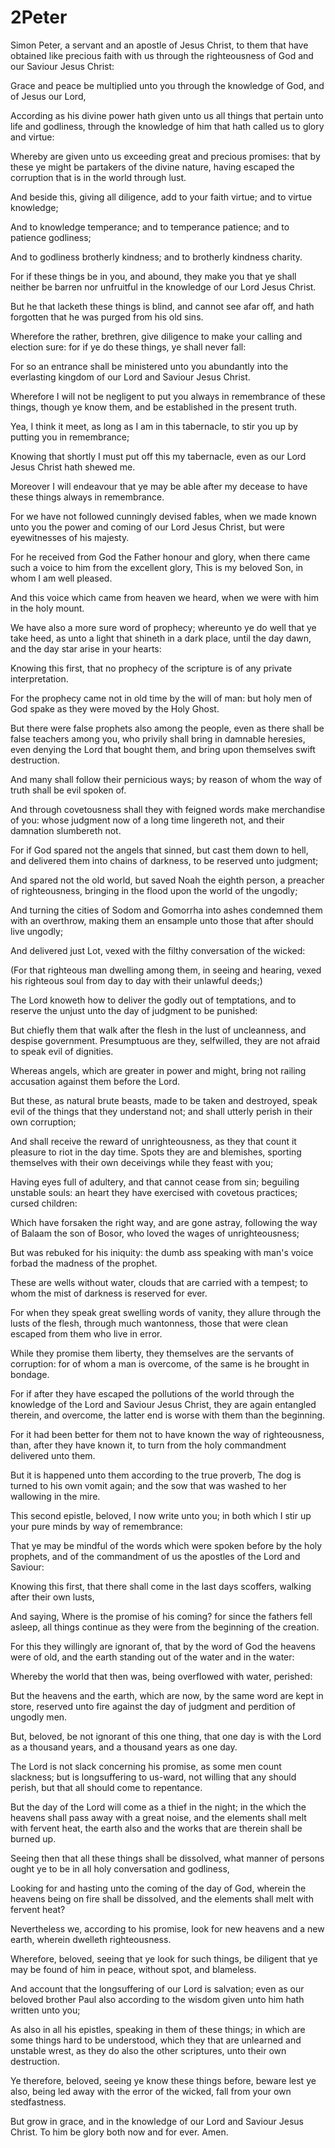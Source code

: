 # 2Peter

<p id="2pe-1:1">Simon Peter, a servant and an apostle of Jesus Christ, to them that have obtained like precious faith with us through the righteousness of God and our Saviour Jesus Christ:</p>

<p id="2pe-1:2">Grace and peace be multiplied unto you through the knowledge of God, and of Jesus our Lord,</p>

<p id="2pe-1:3">According as his divine power hath given unto us all things that pertain unto life and godliness, through the knowledge of him that hath called us to glory and virtue:</p>

<p id="2pe-1:4">Whereby are given unto us exceeding great and precious promises: that by these ye might be partakers of the divine nature, having escaped the corruption that is in the world through lust.</p>

<p id="2pe-1:5">And beside this, giving all diligence, add to your faith virtue; and to virtue knowledge;</p>

<p id="2pe-1:6">And to knowledge temperance; and to temperance patience; and to patience godliness;</p>

<p id="2pe-1:7">And to godliness brotherly kindness; and to brotherly kindness charity.</p>

<p id="2pe-1:8">For if these things be in you, and abound, they make you that ye shall neither be barren nor unfruitful in the knowledge of our Lord Jesus Christ.</p>

<p id="2pe-1:9">But he that lacketh these things is blind, and cannot see afar off, and hath forgotten that he was purged from his old sins.</p>

<p id="2pe-1:10">Wherefore the rather, brethren, give diligence to make your calling and election sure: for if ye do these things, ye shall never fall:</p>

<p id="2pe-1:11">For so an entrance shall be ministered unto you abundantly into the everlasting kingdom of our Lord and Saviour Jesus Christ.</p>

<p id="2pe-1:12">Wherefore I will not be negligent to put you always in remembrance of these things, though ye know them, and be established in the present truth.</p>

<p id="2pe-1:13">Yea, I think it meet, as long as I am in this tabernacle, to stir you up by putting you in remembrance;</p>

<p id="2pe-1:14">Knowing that shortly I must put off this my tabernacle, even as our Lord Jesus Christ hath shewed me.</p>

<p id="2pe-1:15">Moreover I will endeavour that ye may be able after my decease to have these things always in remembrance.</p>

<p id="2pe-1:16">For we have not followed cunningly devised fables, when we made known unto you the power and coming of our Lord Jesus Christ, but were eyewitnesses of his majesty.</p>

<p id="2pe-1:17">For he received from God the Father honour and glory, when there came such a voice to him from the excellent glory, This is my beloved Son, in whom I am well pleased.</p>

<p id="2pe-1:18">And this voice which came from heaven we heard, when we were with him in the holy mount.</p>

<p id="2pe-1:19">We have also a more sure word of prophecy; whereunto ye do well that ye take heed, as unto a light that shineth in a dark place, until the day dawn, and the day star arise in your hearts:</p>

<p id="2pe-1:20">Knowing this first, that no prophecy of the scripture is of any private interpretation.</p>

<p id="2pe-1:21">For the prophecy came not in old time by the will of man: but holy men of God spake as they were moved by the Holy Ghost.</p>

<p id="2pe-2:1">But there were false prophets also among the people, even as there shall be false teachers among you, who privily shall bring in damnable heresies, even denying the Lord that bought them, and bring upon themselves swift destruction.</p>

<p id="2pe-2:2">And many shall follow their pernicious ways; by reason of whom the way of truth shall be evil spoken of.</p>

<p id="2pe-2:3">And through covetousness shall they with feigned words make merchandise of you: whose judgment now of a long time lingereth not, and their damnation slumbereth not.</p>

<p id="2pe-2:4">For if God spared not the angels that sinned, but cast them down to hell, and delivered them into chains of darkness, to be reserved unto judgment;</p>

<p id="2pe-2:5">And spared not the old world, but saved Noah the eighth person, a preacher of righteousness, bringing in the flood upon the world of the ungodly;</p>

<p id="2pe-2:6">And turning the cities of Sodom and Gomorrha into ashes condemned them with an overthrow, making them an ensample unto those that after should live ungodly;</p>

<p id="2pe-2:7">And delivered just Lot, vexed with the filthy conversation of the wicked:</p>

<p id="2pe-2:8">(For that righteous man dwelling among them, in seeing and hearing, vexed his righteous soul from day to day with their unlawful deeds;)</p>

<p id="2pe-2:9">The Lord knoweth how to deliver the godly out of temptations, and to reserve the unjust unto the day of judgment to be punished:</p>

<p id="2pe-2:10">But chiefly them that walk after the flesh in the lust of uncleanness, and despise government. Presumptuous are they, selfwilled, they are not afraid to speak evil of dignities.</p>

<p id="2pe-2:11">Whereas angels, which are greater in power and might, bring not railing accusation against them before the Lord.</p>

<p id="2pe-2:12">But these, as natural brute beasts, made to be taken and destroyed, speak evil of the things that they understand not; and shall utterly perish in their own corruption;</p>

<p id="2pe-2:13">And shall receive the reward of unrighteousness, as they that count it pleasure to riot in the day time. Spots they are and blemishes, sporting themselves with their own deceivings while they feast with you;</p>

<p id="2pe-2:14">Having eyes full of adultery, and that cannot cease from sin; beguiling unstable souls: an heart they have exercised with covetous practices; cursed children:</p>

<p id="2pe-2:15">Which have forsaken the right way, and are gone astray, following the way of Balaam the son of Bosor, who loved the wages of unrighteousness;</p>

<p id="2pe-2:16">But was rebuked for his iniquity: the dumb ass speaking with man's voice forbad the madness of the prophet.</p>

<p id="2pe-2:17">These are wells without water, clouds that are carried with a tempest; to whom the mist of darkness is reserved for ever.</p>

<p id="2pe-2:18">For when they speak great swelling words of vanity, they allure through the lusts of the flesh, through much wantonness, those that were clean escaped from them who live in error.</p>

<p id="2pe-2:19">While they promise them liberty, they themselves are the servants of corruption: for of whom a man is overcome, of the same is he brought in bondage.</p>

<p id="2pe-2:20">For if after they have escaped the pollutions of the world through the knowledge of the Lord and Saviour Jesus Christ, they are again entangled therein, and overcome, the latter end is worse with them than the beginning.</p>

<p id="2pe-2:21">For it had been better for them not to have known the way of righteousness, than, after they have known it, to turn from the holy commandment delivered unto them.</p>

<p id="2pe-2:22">But it is happened unto them according to the true proverb, The dog is turned to his own vomit again; and the sow that was washed to her wallowing in the mire.</p>

<p id="2pe-3:1">This second epistle, beloved, I now write unto you; in both which I stir up your pure minds by way of remembrance:</p>

<p id="2pe-3:2">That ye may be mindful of the words which were spoken before by the holy prophets, and of the commandment of us the apostles of the Lord and Saviour:</p>

<p id="2pe-3:3">Knowing this first, that there shall come in the last days scoffers, walking after their own lusts,</p>

<p id="2pe-3:4">And saying, Where is the promise of his coming? for since the fathers fell asleep, all things continue as they were from the beginning of the creation.</p>

<p id="2pe-3:5">For this they willingly are ignorant of, that by the word of God the heavens were of old, and the earth standing out of the water and in the water:</p>

<p id="2pe-3:6">Whereby the world that then was, being overflowed with water, perished:</p>

<p id="2pe-3:7">But the heavens and the earth, which are now, by the same word are kept in store, reserved unto fire against the day of judgment and perdition of ungodly men.</p>

<p id="2pe-3:8">But, beloved, be not ignorant of this one thing, that one day is with the Lord as a thousand years, and a thousand years as one day.</p>

<p id="2pe-3:9">The Lord is not slack concerning his promise, as some men count slackness; but is longsuffering to us-ward, not willing that any should perish, but that all should come to repentance.</p>

<p id="2pe-3:10">But the day of the Lord will come as a thief in the night; in the which the heavens shall pass away with a great noise, and the elements shall melt with fervent heat, the earth also and the works that are therein shall be burned up.</p>

<p id="2pe-3:11">Seeing then that all these things shall be dissolved, what manner of persons ought ye to be in all holy conversation and godliness,</p>

<p id="2pe-3:12">Looking for and hasting unto the coming of the day of God, wherein the heavens being on fire shall be dissolved, and the elements shall melt with fervent heat?</p>

<p id="2pe-3:13">Nevertheless we, according to his promise, look for new heavens and a new earth, wherein dwelleth righteousness.</p>

<p id="2pe-3:14">Wherefore, beloved, seeing that ye look for such things, be diligent that ye may be found of him in peace, without spot, and blameless.</p>

<p id="2pe-3:15">And account that the longsuffering of our Lord is salvation; even as our beloved brother Paul also according to the wisdom given unto him hath written unto you;</p>

<p id="2pe-3:16">As also in all his epistles, speaking in them of these things; in which are some things hard to be understood, which they that are unlearned and unstable wrest, as they do also the other scriptures, unto their own destruction.</p>

<p id="2pe-3:17">Ye therefore, beloved, seeing ye know these things before, beware lest ye also, being led away with the error of the wicked, fall from your own stedfastness.</p>

<p id="2pe-3:18">But grow in grace, and in the knowledge of our Lord and Saviour Jesus Christ. To him be glory both now and for ever. Amen.</p>

